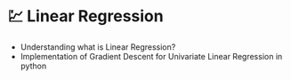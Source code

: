 # 💹 Linear Regression
-  Understanding what is Linear Regression?
-  Implementation of Gradient Descent for Univariate Linear Regression in python
